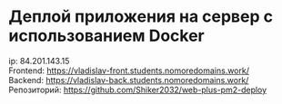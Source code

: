 # Деплой приложения на сервер с использованием Docker

ip: 84.201.143.15
</br>Frontend: https://vladislav-front.students.nomoredomains.work/
</br>Backend: https://vladislav-back.students.nomoredomains.work/
</br>Репозиторий: https://github.com/Shiker2032/web-plus-pm2-deploy
